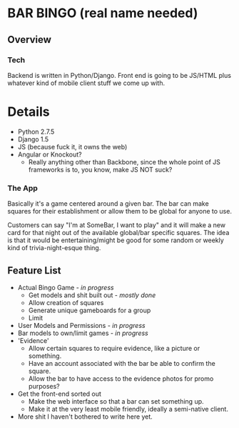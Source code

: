 # BAR BINGO (real name needed)

## Overview

### Tech

Backend is written in Python/Django. Front end is going to be JS/HTML plus whatever kind of mobile client stuff we come up with.

# Details
+ Python 2.7.5
+ Django 1.5
+ JS (because fuck it, it owns the web)
+ Angular or Knockout?
    + Really anything other than Backbone, since the whole point of JS frameworks is to, you know, make JS NOT suck?

### The App

Basically it's a game centered around a given bar. The bar can make squares for their establishment or allow them to be global for anyone to use. 

Customers can say "I'm at SomeBar, I want to play" and it will make a new card for that night out of the available global/bar specific squares. The idea is that it would be entertaining/might be good for some random or weekly kind of trivia-night-esque thing.

## Feature List

+ Actual Bingo Game - *in progress*
    + Get models and shit built out - *mostly done*
    + Allow creation of squares
    + Generate unique gameboards for a group
    + Limit
+ User Models and Permissions - *in progress*
+ Bar models to own/limit games - *in progress*
+ 'Evidence'
    + Allow certain squares to require evidence, like a picture or something.
    + Have an account associated with the bar be able to confirm the square.
    + Allow the bar to have access to the evidence photos for promo purposes?
+ Get the front-end sorted out 
    + Make the web interface so that a bar can set something up.
    + Make it at the very least mobile friendly, ideally a semi-native client.
+ More shit I haven't bothered to write here yet.